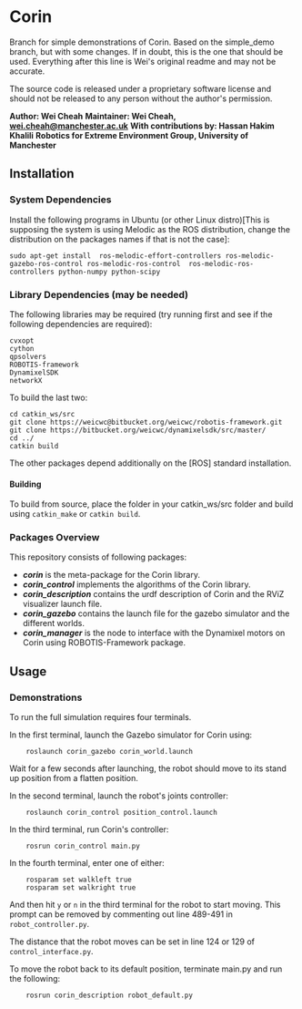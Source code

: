 # Corin
Branch for simple demonstrations of Corin. Based on the simple_demo branch, but with some changes. If in doubt, this is the one that should be used. Everything after this line is Wei's original readme and may not be accurate.

The source code is released under a proprietary software license and should not be released to any person without the author's permission.

**Author: Wei Cheah**
**Maintainer: Wei Cheah, wei.cheah@manchester.ac.uk**
**With contributions by: Hassan Hakim Khalili**
**Robotics for Extreme Environment Group, University of Manchester**

## Installation

### System Dependencies

Install the following programs in Ubuntu (or other Linux distro)[This is supposing the system is using Melodic as the ROS distribution, change the distribution on the packages names if that is not the case]:

    sudo apt-get install  ros-melodic-effort-controllers ros-melodic-gazebo-ros-control ros-melodic-ros-control  ros-melodic-ros-controllers python-numpy python-scipy 

### Library Dependencies (may be needed)

The following libraries may be required (try running first and see if the following dependencies are required):

    cvxopt
    cython
    qpsolvers
    ROBOTIS-framework
    DynamixelSDK
    networkX

To build the last two:

    cd catkin_ws/src
    git clone https://weicwc@bitbucket.org/weicwc/robotis-framework.git
    git clone https://bitbucket.org/weicwc/dynamixelsdk/src/master/
    cd ../
    catkin build

The other packages depend additionally on the [ROS] standard installation. 

#### Building

To build from source, place the folder in your catkin_ws/src folder and build using `catkin_make` or `catkin build`.
### Packages Overview

This repository consists of following packages:

* ***corin*** is the meta-package for the Corin library.
* ***corin_control*** implements the algorithms of the Corin library. 
* ***corin_description*** contains the urdf description of Corin and the RViZ visualizer launch file.
* ***corin_gazebo*** contains the launch file for the gazebo simulator and the different worlds.
* ***corin_manager*** is the node to interface with the Dynamixel motors on Corin using ROBOTIS-Framework package.

## Usage

### Demonstrations
To run the full simulation requires four terminals.

In the first terminal, launch the Gazebo simulator for Corin using:

        roslaunch corin_gazebo corin_world.launch

Wait for a few seconds after launching, the robot should move to its stand up position from a flatten position.

In the second terminal, launch the robot's joints controller:

        roslaunch corin_control position_control.launch

In the third terminal, run Corin's controller:

        rosrun corin_control main.py

In the fourth terminal, enter one of either:

        rosparam set walkleft true
        rosparam set walkright true

And then hit `y` or `n` in the third terminal for the robot to start moving. This prompt can be removed by commenting out line 489-491 in `robot_controller.py`.

The distance that the robot moves can be set in line 124 or 129 of `control_interface.py`.

To move the robot back to its default position, terminate main.py and run the following:

        rosrun corin_description robot_default.py 
